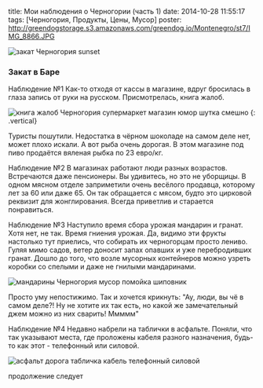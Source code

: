 title: Мои наблюдения о Черногории (часть 1)
date: 2014-10-28 11:55:17
tags: [Черногория, Продукты, Цены, Мусор]
poster: http://greendogstorage.s3.amazonaws.com/greendog.io/Montenegro/st7/IMG_8866.JPG

![закат Черногория sunset](http://greendogstorage.s3.amazonaws.com/greendog.io/Montenegro/st7/IMG_8866.JPG)
### Закат в Баре

Наблюдение №1
Как-то отходя от кассы в магазине, вдруг бросилась в глаза  запись от руки на русском. Присмотрелась, книга жалоб.

![книга жалоб Черногория супермаркет магазин юмор шутка смешно](http://greendogstorage.s3.amazonaws.com/greendog.io/Montenegro/st7/book.jpg)
{: .vertical}

Туристы пошутили. Недостатка в чёрном шоколаде на самом деле нет, может плохо искали. А вот рыба очень дорогая. В этом магазине под пиво продаётся вяленая рыбка по 23 евро/кг.

Наблюдение №2
В магазинах работают люди разных возрастов. Встречаются даже пенсионеры. Вы удивитесь, но это не уборщицы. В одном мясном отделе заприметили очень весёлого продавца, которому лет за 60 или даже 65. Он так обращается с мясом, будто это цирковой реквизит для жонглирования. Всегда приветлив и старается понравиться.

Наблюдение №3
Наступило время сбора урожая мандарин и гранат. Хотя нет, не так. Время гниения урожая. Да, видимо эти фрукты настолько тут приелись, что собирать их черногорцам просто лениво. Гуляя мимо садов, ветер доносит запах опавших и уже перебродивших гранат. Дошло до того, что возле мусорных контейнеров можно узреть коробки со спелыми и даже не гнилыми мандаринами.

![мандарины Черногория мусор помойка шиповник](http://greendogstorage.s3.amazonaws.com/greendog.io/Montenegro/st7/garbage.jpg)

Просто уму непостижимо. Так и хочется крикнуть: "Ау, люди, вы чё в самом деле?! Ну не хотите их так есть, но какой же замечательный джем можно из них сварить! Ммммм"

Наблюдение №4
Недавно набрели на таблички в асфальте. Поняли, что так указывают места, где проложены кабеля разного назначения, будь-то как этот - телефонный или силовой.

![асфальт дорога табличка кабель телефонный силовой](http://greendogstorage.s3.amazonaws.com/greendog.io/Montenegro/st7/cable.jpg)

продолжение следует
